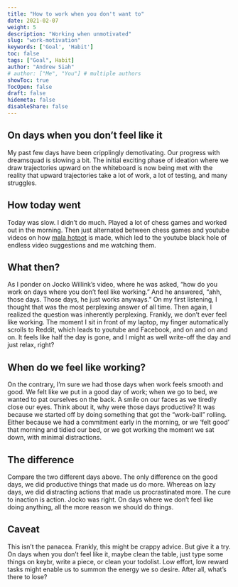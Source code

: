 ```yaml
---
title: "How to work when you don't want to"
date: 2021-02-07
weight: 5
description: "Working when unmotivated"
slug: "work-motivation"
keywords: ['Goal', 'Habit']
toc: false
tags: ["Goal", Habit]
author: "Andrew Siah"
# author: ["Me", "You"] # multiple authors
showToc: true
TocOpen: false
draft: false
hidemeta: false
disableShare: false
---
```


## On days when you don’t feel like it
My past few days have been cripplingly demotivating. Our progress with dreamsquad is slowing a bit. The initial exciting phase of ideation where we draw trajectories upward on the whiteboard is now being met with the reality that upward trajectories take a lot of work, a lot of testing, and many struggles.

## How today went
Today was slow. I didn’t do much. Played a lot of chess games and worked out in the morning. Then just alternated between chess games and youtube videos on how [mala hotpot](https://www.youtube.com/watch?v=riB1A5HreSE) is made, which led to the youtube black hole of endless video suggestions and me watching them.

## What then?
As I ponder on Jocko Willink’s video, where he was asked, “how do you work on days where you don’t feel like working.” And he answered, “ahh, those days. Those days, he just works anyways.” On my first listening, I thought that was the most perplexing answer of all time. Then again, I realized the question was inherently perplexing. Frankly, we don’t ever feel like working. The moment I sit in front of my laptop, my finger automatically scrolls to Reddit, which leads to youtube and Facebook, and on and on and on. It feels like half the day is gone, and I might as well write-off the day and just relax, right?

## When do we feel like working?
On the contrary, I’m sure we had those days when work feels smooth and good. We felt like we put in a good day of work; when we go to bed, we wanted to pat ourselves on the back. A smile on our faces as we tiredly close our eyes. Think about it, why were those days productive? It was because we started off by doing something that got the “work-ball” rolling. Either because we had a commitment early in the morning, or we ‘felt good’ that morning and tidied our bed, or we got working the moment we sat down, with minimal distractions.

## The difference
Compare the two different days above. The only difference on the good days, we did productive things that made us do more. Whereas on lazy days, we did distracting actions that made us procrastinated more. The cure to inaction is action. Jocko was right. On days where we don’t feel like doing anything, all the more reason we should do things.

## Caveat
This isn’t the panacea. Frankly, this might be crappy advice. But give it a try. On days when you don’t feel like it, maybe clean the table, just type some things on keybr, write a piece, or clean your todolist. Low effort, low reward tasks might enable us to summon the energy we so desire. After all, what’s there to lose?